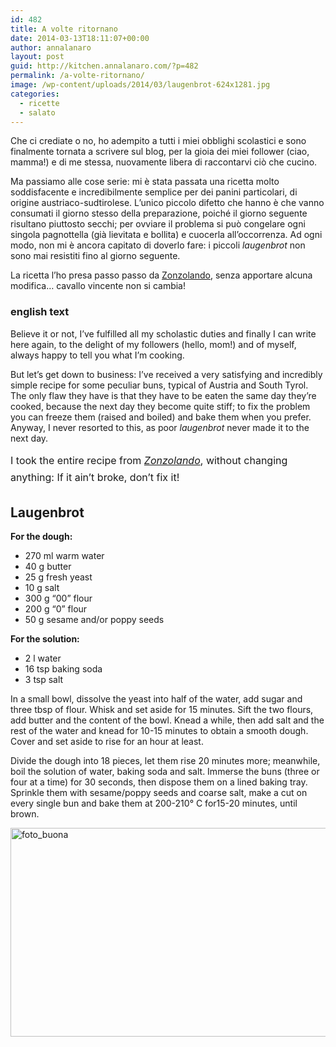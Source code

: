 ```yaml
---
id: 482
title: A volte ritornano
date: 2014-03-13T18:11:07+00:00
author: annalanaro
layout: post
guid: http://kitchen.annalanaro.com/?p=482
permalink: /a-volte-ritornano/
image: /wp-content/uploads/2014/03/laugenbrot-624x1281.jpg
categories:
  - ricette
  - salato
---
```

Che ci crediate o no, ho adempito a tutti i miei obblighi scolastici e sono finalmente tornata a scrivere sul blog, per la gioia dei miei follower (ciao, mamma!) e di me stessa, nuovamente libera di raccontarvi ciò che cucino.

Ma passiamo alle cose serie: mi è stata passata una ricetta molto soddisfacente e incredibilmente semplice per dei panini particolari, di origine austriaco-sudtirolese. L&#8217;unico piccolo difetto che hanno è che vanno consumati il giorno stesso della preparazione, poiché il giorno seguente risultano piuttosto secchi; per ovviare il problema si può congelare ogni singola pagnottella (già lievitata e bollita) e cuocerla all&#8217;occorrenza. Ad ogni modo, non mi è ancora capitato di doverlo fare: i piccoli _laugenbrot_ non sono mai resistiti fino al giorno seguente.

La ricetta l&#8217;ho presa passo passo da <a href="http://www.zonzolando.com/2012/10/panini-laugenbrot-per-il-wbd-e-la-gma.html" target="_blank">Zonzolando</a>, senza apportare alcuna modifica&#8230; cavallo vincente non si cambia!

### english text

Believe it or not, I&#8217;ve fulfilled all my scholastic duties and finally I can write here again, to the delight of my followers (hello, mom!) and of myself, always happy to tell you what I&#8217;m cooking.

But let&#8217;s get down to business: I&#8217;ve received a very satisfying and incredibly simple recipe for some peculiar buns, typical of Austria and South Tyrol. The only flaw they have is that they have to be eaten the same day they&#8217;re cooked, because the next day they become quite stiff; to fix the problem you can freeze them (raised and boiled) and bake them when you prefer. Anyway, I never resorted to this, as poor _laugenbrot_ never made it to the next day.

<span style="line-height: 1.714285714; font-size: 1rem;">I took the entire recipe from </span><em style="line-height: 1.714285714; font-size: 1rem;"><a href="http://www.zonzolando.com/2012/10/panini-laugenbrot-per-il-wbd-e-la-gma.html" target="_blank">Zonzolando</a></em><span style="line-height: 1.714285714; font-size: 1rem;">, without changing anything: If it ain&#8217;t broke, don&#8217;t fix it!</span>

## Laugenbrot

**For the dough:**
* 270 ml warm water
* 40 g butter
* 25 g fresh yeast
* 10 g salt
* 300 g &#8220;00&#8221; flour
* 200 g &#8220;0&#8221; flour
* 50 g sesame and/or poppy seeds

**For the solution:** 
* 2 l water
* 16 tsp baking soda
* 3 tsp salt

In a small bowl, dissolve the yeast into half of the water, add sugar and three tbsp of flour. Whisk and set aside for 15 minutes. Sift the two flours, add butter and the content of the bowl. Knead a while, then add salt and the rest of the water and knead for 10-15 minutes to obtain a smooth dough. Cover and set aside to rise for an hour at least.
  
Divide the dough into 18 pieces, let them rise 20 minutes more; meanwhile, boil the solution of water, baking soda and salt. Immerse the buns (three or four at a time) for 30 seconds, then dispose them on a lined baking tray. Sprinkle them with sesame/poppy seeds and coarse salt, make a cut on every single bun and bake them at 200-210° C for15-20 minutes, until brown.

<img class="alignnone size-full wp-image-485" alt="foto_buona" src="http://kitchen.annalanaro.com/wp-content/uploads/2014/03/foto_buona.jpg" width="700" height="334" srcset="http://kitchen.annalanaro.com/wp-content/uploads/2014/03/foto_buona.jpg 700w, http://kitchen.annalanaro.com/wp-content/uploads/2014/03/foto_buona-300x143.jpg 300w, http://kitchen.annalanaro.com/wp-content/uploads/2014/03/foto_buona-624x297.jpg 624w" sizes="(max-width: 700px) 100vw, 700px" />